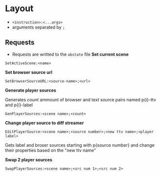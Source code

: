 
# Layout
- ``<instruction>:<...args>``
- arguments separated by `;`

##  Requests
- Requests are writted to the ``obstate`` file
**Set current scene**
```
SetActiveScene:<name>
```

**Set browser source url**
```
SetBrowserSourceURL:<source-name>;<url>
```
**Generate player sources**

Generates *count* ammount of browser and text source pairs named p{i}-ttv and p{i}-label
```
GenPlayerSources:<scene name>;<count>
```
**Change player source to diff streamer**
```
EditPlayerSource:<scene name>;<source number>;<new ttv name>;<player label>
```
Gets label and broser sources starting with p{source number} and change their properties based on the "new ttv name"

**Swap 2 player sources**
```
SwapPlayerSources:<scene name>;<src num 1>;<src num 2>
```